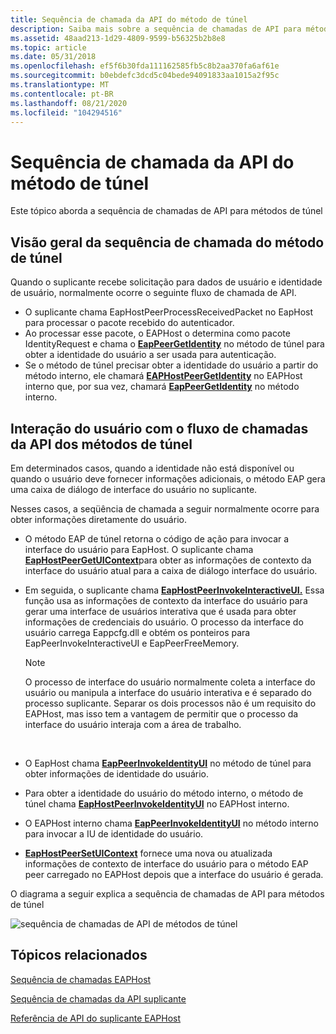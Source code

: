 ```yaml
---
title: Sequência de chamada da API do método de túnel
description: Saiba mais sobre a sequência de chamadas de API para métodos de túnel. Consulte uma visão geral e exiba recursos adicionais disponíveis.
ms.assetid: 48aad213-1d29-4809-9599-b56325b2b8e8
ms.topic: article
ms.date: 05/31/2018
ms.openlocfilehash: ef5f6b30fda111162585fb5c8b2aa370fa6af61e
ms.sourcegitcommit: b0ebdefc3dcd5c04bede94091833aa1015a2f95c
ms.translationtype: MT
ms.contentlocale: pt-BR
ms.lasthandoff: 08/21/2020
ms.locfileid: "104294516"
---
```

# <a name="tunnel-method-api-call-sequence"></a>Sequência de chamada da API do método de túnel

Este tópico aborda a sequência de chamadas de API para métodos de túnel

## <a name="tunnel-method-call-sequence-overview"></a>Visão geral da sequência de chamada do método de túnel

Quando o suplicante recebe solicitação para dados de usuário e identidade de usuário, normalmente ocorre o seguinte fluxo de chamada de API.

-   O suplicante chama EapHostPeerProcessReceivedPacket no EapHost para processar o pacote recebido do autenticador.
-   Ao processar esse pacote, o EAPHost o determina como pacote IdentityRequest e chama o [**EapPeerGetIdentity**](/previous-versions/windows/desktop/api/eapmethodpeerapis/nf-eapmethodpeerapis-eappeergetidentity) no método de túnel para obter a identidade do usuário a ser usada para autenticação.
-   Se o método de túnel precisar obter a identidade do usuário a partir do método interno, ele chamará [**EAPHostPeerGetIdentity**](/previous-versions/windows/desktop/api/eappapis/nf-eappapis-eaphostpeergetidentity) no EAPHost interno que, por sua vez, chamará [**EapPeerGetIdentity**](/previous-versions/windows/desktop/api/eapmethodpeerapis/nf-eapmethodpeerapis-eappeergetidentity) no método interno.

## <a name="user-interaction-with-the-tunnel-methods-api-call-flow"></a>Interação do usuário com o fluxo de chamadas da API dos métodos de túnel

Em determinados casos, quando a identidade não está disponível ou quando o usuário deve fornecer informações adicionais, o método EAP gera uma caixa de diálogo de interface do usuário no suplicante.

Nesses casos, a seqüência de chamada a seguir normalmente ocorre para obter informações diretamente do usuário.

-   O método EAP de túnel retorna o código de ação para invocar a interface do usuário para EapHost. O suplicante chama [**EapHostPeerGetUIContext**](/previous-versions/windows/desktop/api/eappapis/nf-eappapis-eaphostpeergetuicontext)para obter as informações de contexto da interface do usuário atual para a caixa de diálogo interface do usuário.
-   Em seguida, o suplicante chama [ **EapHostPeerInvokeInteractiveUI.**](/previous-versions/windows/desktop/api/eaphostpeerconfigapis/nf-eaphostpeerconfigapis-eaphostpeerinvokeinteractiveui) Essa função usa as informações de contexto da interface do usuário para gerar uma interface de usuários interativa que é usada para obter informações de credenciais do usuário. O processo da interface do usuário carrega Eappcfg.dll e obtém os ponteiros para EapPeerInvokeInteractiveUI e EapPeerFreeMemory.
    > [!Note]  
    > O processo de interface do usuário normalmente coleta a interface do usuário ou manipula a interface do usuário interativa e é separado do processo suplicante. Separar os dois processos não é um requisito do EAPHost, mas isso tem a vantagem de permitir que o processo da interface do usuário interaja com a área de trabalho.

     

-   O EapHost chama [**EapPeerInvokeIdentityUI**](/previous-versions/windows/desktop/api/eapmethodpeerapis/nf-eapmethodpeerapis-eappeerinvokeidentityui) no método de túnel para obter informações de identidade do usuário.
-   Para obter a identidade do usuário do método interno, o método de túnel chama [**EapHostPeerInvokeIdentityUI**](/previous-versions/windows/desktop/api/eaphostpeerconfigapis/nf-eaphostpeerconfigapis-eaphostpeerinvokeidentityui) no EAPHost interno.
-   O EAPHost interno chama [**EapPeerInvokeIdentityUI**](/previous-versions/windows/desktop/api/eapmethodpeerapis/nf-eapmethodpeerapis-eappeerinvokeidentityui) no método interno para invocar a IU de identidade do usuário.
-   [**EapHostPeerSetUIContext**](/previous-versions/windows/desktop/api/eappapis/nf-eappapis-eaphostpeersetuicontext) fornece uma nova ou atualizada informações de contexto de interface do usuário para o método EAP peer carregado no EAPHost depois que a interface do usuário é gerada.

O diagrama a seguir explica a sequência de chamadas de API para métodos de túnel

![sequência de chamadas de API de métodos de túnel](images/tunnel-identity-processing-new.png)

## <a name="related-topics"></a>Tópicos relacionados

<dl> <dt>

[Sequência de chamadas EAPHost](about-eaphost-call-sequences.md)
</dt> <dt>

[Sequência de chamadas da API suplicante](supplicant-api-call-sequence.md)
</dt> <dt>

[Referência de API do suplicante EAPHost](eap-host-supplicant-api-reference.md)
</dt> </dl>

 

 




